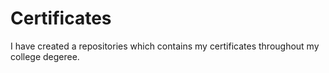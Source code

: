 # Certificates

I have created a repositories which contains my certificates throughout my college degeree. 
